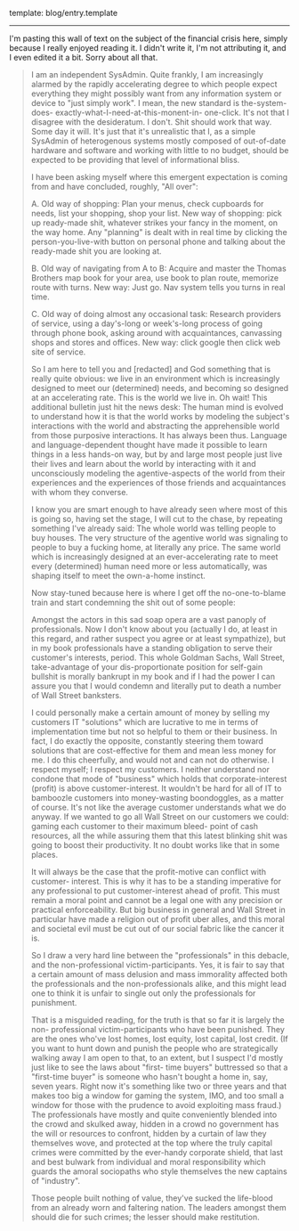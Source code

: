 template: blog/entry.template

---

I'm pasting this wall of text on the subject of the financial crisis here,
simply because I really enjoyed reading it. I didn't write it, I'm not
attributing it, and I even edited it a bit. Sorry about all that.


> I am an independent SysAdmin. Quite frankly, I am increasingly alarmed
> by the rapidly accelerating degree to which people expect everything
> they might possibly want from any information system or device to
> "just simply work". I mean, the new standard is the-system-does-
> exactly-what-I-need-at-this-monent-in- one-click. It's not that I
> disagree with the desideratum. I don't. Shit should work that way.
> Some day it will. It's just that it's unrealistic that I, as a simple
> SysAdmin of heterogenous systems mostly composed of out-of-date
> hardware and software and working with little to no budget, should be
> expected to be providing that level of informational bliss.
>
> I have been asking myself where this emergent expectation is coming
> from and have concluded, roughly, "All over":
>
> A. Old way of shopping: Plan your menus, check cupboards for needs,
> list your shopping, shop your list. New way of shopping: pick up
> ready-made shit, whatever strikes your fancy in the moment, on the way
> home. Any "planning" is dealt with in real time by clicking the
> person-you-live-with button on personal phone and talking about the
> ready-made shit you are looking at.
>
> B. Old way of navigating from A to B: Acquire and master the Thomas
> Brothers map book for your area, use book to plan route, memorize
> route with turns. New way: Just go. Nav system tells you turns in real
> time.
>
> C. Old way of doing almost any occasional task: Research providers of
> service, using a day's-long or week's-long process of going through
> phone book, asking around with acquaintances, canvassing shops and
> stores and offices. New way: click google then click web site of
> service.
>
> So I am here to tell you and [redacted] and God something that is
> really quite obvious: we live in an environment which is increasingly
> designed to meet our (determined) needs, and becoming so designed at
> an accelerating rate. This is the world we live in. Oh wait! This
> additional bulletin just hit the news desk: The human mind is evolved
> to understand how it is that the world works by modeling the subject's
> interactions with the world and abstracting the apprehensible world
> from those purposive interactions. It has always been thus. Language
> and language-dependent thought have made it possible to learn things
> in a less hands-on way, but by and large most people just live their
> lives and learn about the world by interacting with it and
> unconsciously modeling the agentive-aspects of the world from their
> experiences and the experiences of those friends and acquaintances
> with whom they converse.
>
> I know you are smart enough to have already seen where most of this is
> going so, having set the stage, I will cut to the chase, by repeating
> something I've already said: The whole world was telling people to buy
> houses. The very structure of the agentive world was signaling to
> people to buy a fucking home, at literally any price. The same world
> which is increasingly designed at an ever-accelerating rate to meet
> every (determined) human need more or less automatically, was shaping
> itself to meet the own-a-home instinct.
>
> Now stay-tuned because here is where I get off the no-one-to-blame
> train and start condemning the shit out of some people:
>
> Amongst the actors in this sad soap opera are a vast panoply of
> professionals. Now I don't know about you (actually I do, at least in
> this regard, and rather suspect you agree or at least sympathize), but
> in my book professionals have a standing obligation to serve their
> customer's interests, period. This whole Goldman Sachs, Wall Street,
> take-advantage of your dis-proportionate position for self-gain
> bullshit is morally bankrupt in my book and if I had the power I can
> assure you that I would condemn and literally put to death a number of
> Wall Street banksters.
>
> I could personally make a certain amount of money by selling my
> customers IT "solutions" which are lucrative to me in terms of
> implementation time but not so helpful to them or their business. In
> fact, I do exactly the opposite, constantly steering them toward
> solutions that are cost-effective for them and mean less money for me.
> I do this cheerfully, and would not and can not do otherwise. I
> respect myself; I respect my customers. I neither understand nor
> condone that mode of "business" which holds that corporate-interest
> (profit) is above customer-interest. It wouldn't be hard for all of IT
> to bamboozle customers into money-wasting boondoggles, as a matter of
> course. It's not like the average customer understands what we do
> anyway. If we wanted to go all Wall Street on our customers we could:
> gaming each customer to their maximum bleed- point of cash resources,
> all the while assuring them that this latest blinking shit was going
> to boost their productivity. It no doubt works like that in some
> places.
>
> It will always be the case that the profit-motive can conflict with
> customer- interest. This is why it has to be a standing imperative for
> any professional to put customer-interest ahead of profit. This must
> remain a moral point and cannot be a legal one with any precision or
> practical enforceability. But big business in general and Wall Street
> in particular have made a religion out of profit uber alles, and this
> moral and societal evil must be cut out of our social fabric like the
> cancer it is.
>
> So I draw a very hard line between the "professionals" in this
> debacle, and the non-professional victim-participants. Yes, it is fair
> to say that a certain amount of mass delusion and mass immorality
> affected both the professionals and the non-professionals alike, and
> this might lead one to think it is unfair to single out only the
> professionals for punishment.
>
> That is a misguided reading, for the truth is that so far it is
> largely the non- professional victim-participants who have been
> punished. They are the ones who've lost homes, lost equity, lost
> capital, lost credit. (If you want to hunt down and punish the people
> who are strategically walking away I am open to that, to an extent,
> but I suspect I'd mostly just like to see the laws about "first- time
> buyers" buttressed so that a "first-time buyer" is someone who hasn't
> bought a home in, say, seven years. Right now it's something like two
> or three years and that makes too big a window for gaming the system,
> IMO, and too small a window for those with the prudence to avoid
> exploiting mass fraud.) The professionals have mostly and quite
> conveniently blended into the crowd and skulked away, hidden in a
> crowd no government has the will or resources to confront, hidden by a
> curtain of law they themselves wove, and protected at the top where
> the truly capital crimes were committed by the ever-handy corporate
> shield, that last and best bulwark from individual and moral
> responsibility which guards the amoral sociopaths who style themselves
> the new captains of "industry".
>
> Those people built nothing of value, they've sucked the life-blood
> from an already worn and faltering nation. The leaders amongst them
> should die for such crimes; the lesser should make restitution.
>